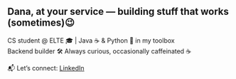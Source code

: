 ## Dana, at your service — building stuff that works (sometimes)😉


CS student @ ELTE 🎓 | Java ☕ & Python 🐍 in my toolbox  
Backend builder 🛠️ 
Always curious, occasionally caffeinated ☕ 

📬 Let’s connect: [LinkedIn](www.linkedin.com/in/dana-saker)
<!--
**danaskr/danaskr** is a ✨ _special_ ✨ repository because its `README.md` (this file) appears on your GitHub profile.

Here are some ideas to get you started:

- 🔭 I’m currently working on ...
- 🌱 I’m currently learning ...
- 👯 I’m looking to collaborate on ...
- 🤔 I’m looking for help with ...
- 💬 Ask me about ...
- 📫 How to reach me: ...
- 😄 Pronouns: ...
- ⚡ Fun fact: ...
-->

